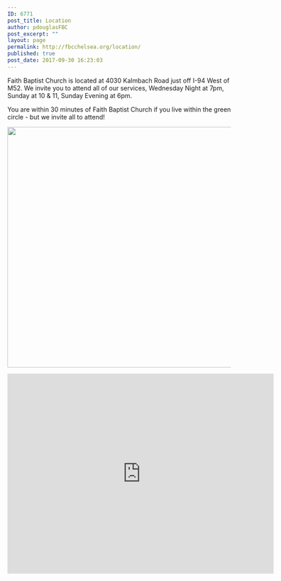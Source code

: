 ```yaml
---
ID: 6771
post_title: Location
author: pdouglasFBC
post_excerpt: ""
layout: page
permalink: http://fbcchelsea.org/location/
published: true
post_date: 2017-09-30 16:23:03
---
```

Faith Baptist Church is located at 4030 Kalmbach Road just off I-94 West of M52. We invite you to attend all of our services, Wednesday Night at 7pm, Sunday at 10 & 11, Sunday Evening at 6pm.

You are within 30 minutes of Faith Baptist Church if you live within the green circle - but we invite all to attend!

<a href="https://goo.gl/maps/xLybRcJu3gy"><img src="http://fbcchelsea.org/wp-content/uploads/2017/09/30-minute-radius-of-faith-baptist-church-1024x615.png" alt="" width="900" height="541" class="aligncenter size-large wp-image-6772" /></a>

<iframe src="https://www.google.com/maps/embed?pb=!1m18!1m12!1m3!1d13251.155876159826!2d-84.10228226990778!3d42.292189473180755!2m3!1f0!2f0!3f0!3m2!1i1024!2i768!4f13.1!3m3!1m2!1s0x0%3A0xc676caa349bee04b!2sFaith+Baptist+Church!5e0!3m2!1sen!2sus!4v1506802907171" width="600" height="450" frameborder="0" style="border:0" allowfullscreen></iframe>